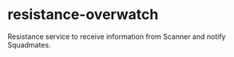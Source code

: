 # resistance-overwatch
Resistance service to receive information from Scanner and notify Squadmates.
